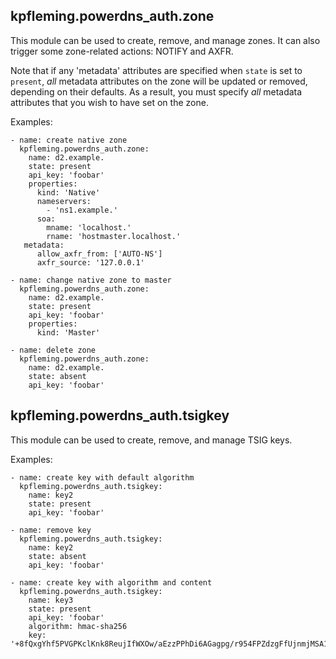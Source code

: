 ## kpfleming.powerdns_auth.zone

This module can be used to create, remove, and manage zones. It can
also trigger some zone-related actions: NOTIFY and AXFR.

Note that if any 'metadata' attributes are specified when `state` is
set to `present`, *all* metadata attributes on the zone will be
updated or removed, depending on their defaults. As a result, you
must specify *all* metadata attributes that you wish to have set
on the zone.

Examples:
```
- name: create native zone
  kpfleming.powerdns_auth.zone:
    name: d2.example.
    state: present
    api_key: 'foobar'
    properties:
      kind: 'Native'
      nameservers:
        - 'ns1.example.'
      soa:
        mname: 'localhost.'
        rname: 'hostmaster.localhost.'
   metadata:
      allow_axfr_from: ['AUTO-NS']
      axfr_source: '127.0.0.1'

- name: change native zone to master
  kpfleming.powerdns_auth.zone:
    name: d2.example.
    state: present
    api_key: 'foobar'
    properties:
      kind: 'Master'

- name: delete zone
  kpfleming.powerdns_auth.zone:
    name: d2.example.
    state: absent
    api_key: 'foobar'
```

## kpfleming.powerdns_auth.tsigkey

This module can be used to create, remove, and manage TSIG keys.

Examples:
```
- name: create key with default algorithm
  kpfleming.powerdns_auth.tsigkey:
    name: key2
    state: present
    api_key: 'foobar'

- name: remove key
  kpfleming.powerdns_auth.tsigkey:
    name: key2
    state: absent
    api_key: 'foobar'

- name: create key with algorithm and content
  kpfleming.powerdns_auth.tsigkey:
    name: key3
    state: present
    api_key: 'foobar'
    algorithm: hmac-sha256
    key: '+8fQxgYhf5PVGPKclKnk8ReujIfWXOw/aEzzPPhDi6AGagpg/r954FPZdzgFfUjnmjMSA1Yu7vo6DQHVoGnRkw=='
```
